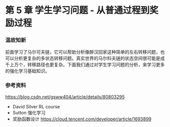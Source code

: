 
# 第 5 章 学生学习问题 - 从普通过程到奖励过程


### 温故知新

前面学习了马尔可夫链，它可以帮助分析像醉汉回家这种简单的左右转移问题，也可以分析更复杂的多状态转移问题。真实世界的马尔科夫链的状态空间很可能是成千上万个，转移路径也更复杂。下面我们通过对学生学习问题的分析，来学习更多的强化学习基础知识。


### 参考资料

https://blog.csdn.net/gsww404/article/details/80803295

- David Silver RL course
- Sutton 强化学习
- 奖励函数设计 https://cloud.tencent.com/developer/article/1693899